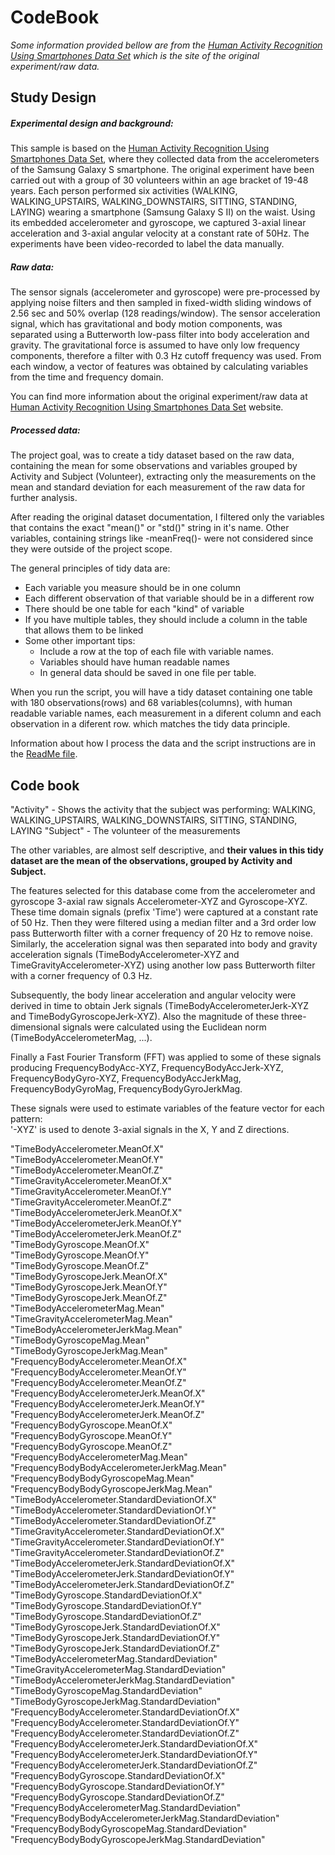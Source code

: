 # CodeBook

_Some information provided bellow are from the [Human Activity Recognition Using Smartphones Data Set](http://archive.ics.uci.edu/ml/datasets/Human+Activity+Recognition+Using+Smartphones) which is the site of the original experiment/raw data._

## Study Design
##### Experimental design and background:
This sample is based on the [Human Activity Recognition Using Smartphones Data Set](http://archive.ics.uci.edu/ml/datasets/Human+Activity+Recognition+Using+Smartphones), where they collected data from the accelerometers of the Samsung Galaxy S smartphone. The original experiment have been carried out with a group of 30 volunteers within an age bracket of 19-48 years. Each person performed six activities (WALKING, WALKING_UPSTAIRS, WALKING_DOWNSTAIRS, SITTING, STANDING, LAYING) wearing a smartphone (Samsung Galaxy S II) on the waist. Using its embedded accelerometer and gyroscope, we captured 3-axial linear acceleration and 3-axial angular velocity at a constant rate of 50Hz. The experiments have been video-recorded to label the data manually.

##### Raw data:
The sensor signals (accelerometer and gyroscope) were pre-processed by applying noise filters and then sampled in fixed-width sliding windows of 2.56 sec and 50% overlap (128 readings/window). The sensor acceleration signal, which has gravitational and body motion components, was separated using a Butterworth low-pass filter into body acceleration and gravity. The gravitational force is assumed to have only low frequency components, therefore a filter with 0.3 Hz cutoff frequency was used. From each window, a vector of features was obtained by calculating variables from the time and frequency domain.

You can find more information about the original experiment/raw data at [Human Activity Recognition Using Smartphones Data Set](http://archive.ics.uci.edu/ml/datasets/Human+Activity+Recognition+Using+Smartphones) website. 

##### Processed data:
The project goal, was to create a tidy dataset based on the raw data, containing the mean for some observations and variables grouped by Activity and Subject (Volunteer), extracting only the measurements on the mean and standard deviation for each measurement of the raw data for further analysis.

After reading the original dataset documentation, I filtered only the variables that contains the exact "mean()" or "std()" string in it's name. Other variables, containing strings like -meanFreq()- were not considered since they were outside of the project scope. 

The general principles of tidy data are:  
* Each variable you measure should be in one column
* Each different observation of that variable should be in a different row
* There should be one table for each "kind" of variable
* If you have multiple tables, they should include a column in the table that allows them to be linked
* Some other important tips:
	* Include a row at the top of each file with variable names.
	* Variables should have human readable names
	* In general data should be saved in one file per table.

When you run the script, you will have a tidy dataset containing one table with 180 observations(rows) and 68 variables(columns), with human readable variable names, each measurement in a diferent column and each observation in a diferent row. which matches the tidy data principle.

Information about how I process the data and the script instructions are in the [ReadMe file](https://github.com/ibombonato/coursera-getdata-project).

## Code book
"Activity" - Shows the activity that the subject was performing: WALKING, WALKING_UPSTAIRS, WALKING_DOWNSTAIRS, SITTING, STANDING, LAYING
"Subject" - The volunteer of the measurements

The other variables, are almost self descriptive, and __their values in this tidy dataset are the mean of the observations, grouped by Activity and Subject.__

The features selected for this database come from the accelerometer and gyroscope 3-axial raw signals Accelerometer-XYZ and Gyroscope-XYZ. These time domain signals (prefix 'Time') were captured at a constant rate of 50 Hz. Then they were filtered using a median filter and a 3rd order low pass Butterworth filter with a corner frequency of 20 Hz to remove noise. Similarly, the acceleration signal was then separated into body and gravity acceleration signals (TimeBodyAccelerometer-XYZ and TimeGravityAccelerometer-XYZ) using another low pass Butterworth filter with a corner frequency of 0.3 Hz. 

Subsequently, the body linear acceleration and angular velocity were derived in time to obtain Jerk signals (TimeBodyAccelerometerJerk-XYZ and TimeBodyGyroscopeJerk-XYZ). Also the magnitude of these three-dimensional signals were calculated using the Euclidean norm (TimeBodyAccelerometerMag, ...). 

Finally a Fast Fourier Transform (FFT) was applied to some of these signals producing FrequencyBodyAcc-XYZ, FrequencyBodyAccJerk-XYZ, FrequencyBodyGyro-XYZ, FrequencyBodyAccJerkMag, FrequencyBodyGyroMag, FrequencyBodyGyroJerkMag. 

These signals were used to estimate variables of the feature vector for each pattern:  
'-XYZ' is used to denote 3-axial signals in the X, Y and Z directions.

"TimeBodyAccelerometer.MeanOf.X"                         
"TimeBodyAccelerometer.MeanOf.Y"                         
"TimeBodyAccelerometer.MeanOf.Z"                         
"TimeGravityAccelerometer.MeanOf.X"                      
"TimeGravityAccelerometer.MeanOf.Y"                      
"TimeGravityAccelerometer.MeanOf.Z"                      
"TimeBodyAccelerometerJerk.MeanOf.X"                     
"TimeBodyAccelerometerJerk.MeanOf.Y"                     
"TimeBodyAccelerometerJerk.MeanOf.Z"                     
"TimeBodyGyroscope.MeanOf.X"                             
"TimeBodyGyroscope.MeanOf.Y"                             
"TimeBodyGyroscope.MeanOf.Z"                             
"TimeBodyGyroscopeJerk.MeanOf.X"                         
"TimeBodyGyroscopeJerk.MeanOf.Y"                         
"TimeBodyGyroscopeJerk.MeanOf.Z"                         
"TimeBodyAccelerometerMag.Mean"                          
"TimeGravityAccelerometerMag.Mean"                       
"TimeBodyAccelerometerJerkMag.Mean"                      
"TimeBodyGyroscopeMag.Mean"                              
"TimeBodyGyroscopeJerkMag.Mean"                          
"FrequencyBodyAccelerometer.MeanOf.X"                    
"FrequencyBodyAccelerometer.MeanOf.Y"                    
"FrequencyBodyAccelerometer.MeanOf.Z"                    
"FrequencyBodyAccelerometerJerk.MeanOf.X"                
"FrequencyBodyAccelerometerJerk.MeanOf.Y"                
"FrequencyBodyAccelerometerJerk.MeanOf.Z"                
"FrequencyBodyGyroscope.MeanOf.X"                        
"FrequencyBodyGyroscope.MeanOf.Y"                        
"FrequencyBodyGyroscope.MeanOf.Z"                        
"FrequencyBodyAccelerometerMag.Mean"                     
"FrequencyBodyBodyAccelerometerJerkMag.Mean"             
"FrequencyBodyBodyGyroscopeMag.Mean"                     
"FrequencyBodyBodyGyroscopeJerkMag.Mean"                 
"TimeBodyAccelerometer.StandardDeviationOf.X"            
"TimeBodyAccelerometer.StandardDeviationOf.Y"            
"TimeBodyAccelerometer.StandardDeviationOf.Z"            
"TimeGravityAccelerometer.StandardDeviationOf.X"         
"TimeGravityAccelerometer.StandardDeviationOf.Y"         
"TimeGravityAccelerometer.StandardDeviationOf.Z"         
"TimeBodyAccelerometerJerk.StandardDeviationOf.X"        
"TimeBodyAccelerometerJerk.StandardDeviationOf.Y"        
"TimeBodyAccelerometerJerk.StandardDeviationOf.Z"        
"TimeBodyGyroscope.StandardDeviationOf.X"                
"TimeBodyGyroscope.StandardDeviationOf.Y"                
"TimeBodyGyroscope.StandardDeviationOf.Z"                
"TimeBodyGyroscopeJerk.StandardDeviationOf.X"            
"TimeBodyGyroscopeJerk.StandardDeviationOf.Y"            
"TimeBodyGyroscopeJerk.StandardDeviationOf.Z"            
"TimeBodyAccelerometerMag.StandardDeviation"             
"TimeGravityAccelerometerMag.StandardDeviation"          
"TimeBodyAccelerometerJerkMag.StandardDeviation"         
"TimeBodyGyroscopeMag.StandardDeviation"                 
"TimeBodyGyroscopeJerkMag.StandardDeviation"             
"FrequencyBodyAccelerometer.StandardDeviationOf.X"       
"FrequencyBodyAccelerometer.StandardDeviationOf.Y"       
"FrequencyBodyAccelerometer.StandardDeviationOf.Z"       
"FrequencyBodyAccelerometerJerk.StandardDeviationOf.X"   
"FrequencyBodyAccelerometerJerk.StandardDeviationOf.Y"   
"FrequencyBodyAccelerometerJerk.StandardDeviationOf.Z"   
"FrequencyBodyGyroscope.StandardDeviationOf.X"           
"FrequencyBodyGyroscope.StandardDeviationOf.Y"           
"FrequencyBodyGyroscope.StandardDeviationOf.Z"           
"FrequencyBodyAccelerometerMag.StandardDeviation"        
"FrequencyBodyBodyAccelerometerJerkMag.StandardDeviation"
"FrequencyBodyBodyGyroscopeMag.StandardDeviation"        
"FrequencyBodyBodyGyroscopeJerkMag.StandardDeviation"    
